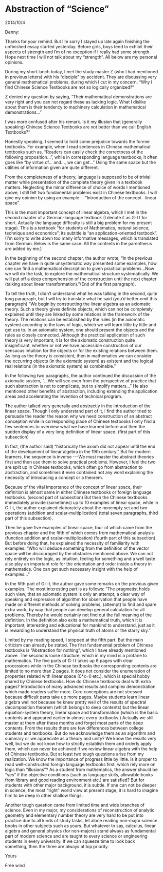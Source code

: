 # Abstraction of “Science”
2014/10/4

Denny:

Thanks for your remind. But I’m sorry I stayed up late again finishing the unfinished essay started yesterday. Before girls, boys tend to exhibit their aspects of strength and I’m of no exception if I really had some strength. Hope next time I will not talk about my “strength”. 
All below are my personal opinions.

During my short lunch today, I met the study master Z (who I had mentioned in previous letters) with his “disciple” by accident. They are discussing very general mathematical problems, during which I cut in my concern, “Why I find Chinese Science Textbooks are not so logically organized?”

Z denied my question by saying, “Their mathematical demonstrations are very right and you can not regard these as lacking logic. What I dislike about them is their tendency to machinery calculation in mathematical demonstrations…”

I was more confused after his remark. Is it my illusion that (generally speaking) Chinese Science Textbooks are not better than we call English Textbooks?”

Honestly speaking, I seemed to hold some prejudice towards the former textbooks. For example, when I read sentences in Chinese mathematical textbooks such as, “Readers can easily check the correctness of the following proposition…”, while in corresponding language textbooks, it often goes like “by virtue of… and…, we can get…”  Using the same space but the utilities of information given are quite different.

From the completeness of a theory, language is supposed to be of trivial matter while presentation of the complete theory given in a textbook matters. Neglecting the minor difference of choice of words I mentioned above, I still felt two fundamental problems exist in Chinese textbooks. I will give my opinion by using an example---“Introduction of the concept--linear space”.

This is the most important concept of linear algebra, which I met in the second chapter of a German-language textbook (I denote it as G-l t for short. Actually the language difficulty is still a big problem for my present stage). This is a textbook “for students of Mathematics, natural science, technique and economics”; its subtitle is “an application-oriented textbook”. (I’m sorry to write down too many informative messages, which is translated from German. Below is the same case. All the contents in the parenthesis are added by me.) 

In the beginning of the second chapter, the author wrote, “In the previous chapter we have in quite unsystematic way presented some examples, how one can find a mathematical description to given practical problems…Now we will do the task, to explore the mathematical structure systematically. We will put off a deep comprehension of the construction until the next chapter (talking about linear transformation).”(End of the first paragraph).

To tell the truth, I didn’t understand what he was talking in the second, quite long paragraph, but I will try to translate what he said (you’d better omit this paragraph) “We begin by constructing the linear algebra as an axiomatic theory. Such a theory gives definite objects, which can not be completely explained until they are linked by some relations in the framework of the theory. The relations can be established by the rules (in the axiomatic system) according to the laws of logic, which we will learn little by little and get use to. In an axiomatic system, one should present the objects and the rules as closely connected. Although the practical application of such theory is very important, it is for the axiomatic construction quite insignificant, whether or not we have accessible construction of our sensuous intuition for the objects or for the existing relations between them. As long as the theory is consistent, then in mathematics we can consider the occurring objects (in the axiomatic system) as existent and the logical real relations (in the axiomatic system) as combinable.”

In the following two paragraphs, the author continued the discussion of the axiomatic system, “…We will see even from the perspective of practice that such abstraction is not to complicate, but to simplify matters…” He also mentioned other benefits of abstraction, including extending the application areas and accelerating the invention of technical program. 

The author talked very generally and abstractly in the introduction of the linear space. Though I only understand part of it, I find the author tried to persuade the reader the reason why we need construction of an abstract conception while in corresponding place of Chinese textbooks I only find a few sentences to overview what we have learned before and then the sudden display of a very long definition of linear space. (first part of this subsection)

In fact, (the author said) “historically the axiom did not appear until the end of the development of linear algebra in the 19th century.” But for modern learners, the sequence is inverse ---We must master the abstract theories first and then use them to solve practical problems. However, I feel the two are split up in Chinese textbooks, which often go from abstraction to abstraction, and sometimes it even contained not any word explaining the necessity of introducing a concept or a theorem.

Because of the vital importance of the concept of linear space, their definition is almost same in either Chinese textbooks or foreign language textbooks. (second part of subsection) But then the Chinese textbooks immediately provide (sometimes) up to 10 examples of linear space, while in G-l t, the author explained elaborately about the nonempty set and two operations (addition and scalar-multiplication) (total seven paragraphs, third part of this subsection).

Then he gave five examples of linear space, four of which came from the previous chapter and the fifth of which comes from mathematical analysis (function addition and scalar-multiplication) (fourth part of this subsection). But before doing that, he explained the necessity of familiarity with examples: “Who will deduce something from the definition of the vector space will be discouraged by the obstacles mentioned above. We can not rely entirely on the logic, as intuition, feeling for something and a well taste also play an important role for the orientation and order inside a theory in mathematics. One can get such necessary insight with the help of examples…”

In the fifth part of G-l t, the author gave some remarks on the previous given examples. The most interesting part is as follows: “The pragmatist holds such view, that an axiomatic system is only an attempt, a clear way of speaking and expression of algorithm for observation that people have made on different methods of solving problems, (attempt) to find and spare extra work, by way that people can develop general calculation for all problems. Thereby he would certainly not find out the full meaning of the definition. In the definition also exits a mathematical truth, which it is important, interesting and educational for mankind to understand, just as it is rewarding to understand the physical truth of atoms or the starry sky.”

Limited by my reading speed, I stopped at the fifth part. But the main criticism can already be stated. The first fundamental problem of Chinese textbooks is “Abstraction for nothing”, which I have already mentioned above. The second is loose structure, which in my mind is a profane to mathematics. The five parts of G-l t takes up 6 pages with clear processions while in the Chinese textbooks the corresponding contents are limited to no more than 2 pages. It does not consider the enumeration of properties related with linear space (0*x=0 etc.), which is special hobby shared by Chinese textbooks. How do Chinese textbooks deal with extra pages? Introduction of many advanced results and complex demonstration which made readers suffer more. Core conceptions are not stressed because difficult parts take up more pages. Maybe students learn linear algebra well not because he knew pretty well of the results of spectral decomposition theorem (which belongs to deep contents) but the linear equation-system theory, linear space and transformation (which is the basic contents and appeared earlier in almost every textbooks.) Actually we still master at them after these months and forget most parts of the deep contents. From the results there are few differences between college students and textbooks. But do we acknowledge them as an algorithm and summary or we appreciate as a theory and unity? We know the results very well, but we do not know how to strictly establish them and orderly apply them, which can never be achieved if we review linear algebra with the help of Chinese textbooks.
But at least two tough questions arise from my realization. We know the importance of progress little by little. Is it proper to read well-constructed foreign language textbooks first, which rely more on logic than “illusions”? As a student from mathematics, the answer should be “yes” if the objective conditions (such as language skills, allowable books from library and good reading environment etc.) are satisfied? But for students with other major background, it is subtle. If one can not be deeper in science, the most “right” world view at present stage, it is hard to imagine him to be deep in other shallow things. 

Another tough question came from limited time and wide branches of science. Even in my major, my considerations of reconstruction of analytic geometry and elementary number theory are very hard to be put into practice due to all kinds of study tasks, let alone reading non-major science books in other subjects such as yours. But whatever to say, calculus, linear algebra and general physics (for non-majors) stand always as fundamental part of modern science and are taught to every science or engineering students in every university. If we can squeeze time to look back something, then the three are always at top priority.            

Yours  

Free wind
